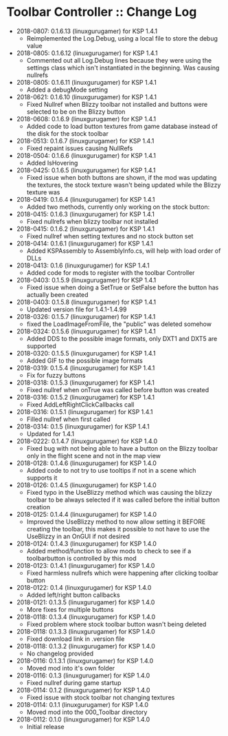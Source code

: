 # Toolbar Controller :: Change Log

* 2018-0807: 0.1.6.13 (linuxgurugamer) for KSP 1.4.1
	+ Reimplemented the Log.Debug, using a local file to store the debug value
* 2018-0805: 0.1.6.12 (linuxgurugamer) for KSP 1.4.1
	+ Commented out all Log.Debug lines because they were using the settings class which isn't instantiated in the beginning.  Was causing nullrefs
* 2018-0805: 0.1.6.11 (linuxgurugamer) for KSP 1.4.1
	+ Added a debugMode setting
* 2018-0621: 0.1.6.10 (linuxgurugamer) for KSP 1.4.1
	+ Fixed Nullref when Blizzy toolbar not installed and buttons were selected to be on the Blizzy button
* 2018-0608: 0.1.6.9 (linuxgurugamer) for KSP 1.4.1
	+ Added code to load button textures from game database instead of the disk for the stock toolbar
* 2018-0513: 0.1.6.7 (linuxgurugamer) for KSP 1.4.1
	+ Fixed repaint issues causing NullRefs
* 2018-0504: 0.1.6.6 (linuxgurugamer) for KSP 1.4.1
	+ Added IsHovering
* 2018-0425: 0.1.6.5 (linuxgurugamer) for KSP 1.4.1
	+ Fixed issue when both buttons are shown, if the mod was updating the textures, the stock texture wasn't being updated while the Blizzy texture was
* 2018-0419: 0.1.6.4 (linuxgurugamer) for KSP 1.4.1
	+ Added two methods, currently only working on the stock button:
* 2018-0415: 0.1.6.3 (linuxgurugamer) for KSP 1.4.1
	+ Fixed nullrefs when blizzy toolbar not installed
* 2018-0415: 0.1.6.2 (linuxgurugamer) for KSP 1.4.1
	+ Fixed nullref when setting textures and no stock button set
* 2018-0414: 0.1.6.1 (linuxgurugamer) for KSP 1.4.1
	+ Added KSPAssembly to AssemblyInfo.cs, will help with load order of DLLs
* 2018-0413: 0.1.6 (linuxgurugamer) for KSP 1.4.1
	+ Added code for mods to register with the toolbar Controller
* 2018-0403: 0.1.5.9 (linuxgurugamer) for KSP 1.4.1
	+ Fixed issue when doing a SetTrue or SetFalse before the button has actually been created
* 2018-0403: 0.1.5.8 (linuxgurugamer) for KSP 1.4.1
	+ Updated version file for 1.4.1-1.4.99
* 2018-0326: 0.1.5.7 (linuxgurugamer) for KSP 1.4.1
	+ fixed the LoadImageFromFile, the "public" was deleted somehow
* 2018-0324: 0.1.5.6 (linuxgurugamer) for KSP 1.4.1
	+ Added DDS to the possible image formats, only DXT1 and DXT5 are supported
* 2018-0320: 0.1.5.5 (linuxgurugamer) for KSP 1.4.1
	+ Added GIF to the possible image formats
* 2018-0319: 0.1.5.4 (linuxgurugamer) for KSP 1.4.1
	+ Fix for fuzzy buttons
* 2018-0318: 0.1.5.3 (linuxgurugamer) for KSP 1.4.1
	+ Fixed nullref when onTrue was called before button was created
* 2018-0316: 0.1.5.2 (linuxgurugamer) for KSP 1.4.1
	+ Fixed AddLeftRightClickCallbacks call
* 2018-0316: 0.1.5.1 (linuxgurugamer) for KSP 1.4.1
	+ Filled nullref when first called
* 2018-0314: 0.1.5 (linuxgurugamer) for KSP 1.4.1
	+ Updated for 1.4.1
* 2018-0222: 0.1.4.7 (linuxgurugamer) for KSP 1.4.0
	+ Fixed bug with not being able to have a button on the Blizzy toolbar only in the flight scene and not in the map view
* 2018-0128: 0.1.4.6 (linuxgurugamer) for KSP 1.4.0
	+ Added code to not try to use tooltips if not in a scene which supports it
* 2018-0126: 0.1.4.5 (linuxgurugamer) for KSP 1.4.0
	+ Fixed typo in the UseBlizzy method which was causing the blizzy toolbar to be always selected if it was called before the initial button creation
* 2018-0125: 0.1.4.4 (linuxgurugamer) for KSP 1.4.0
	+ Improved the UseBlizzy method to now allow setting it BEFORE creating the toolbar, this makes it possible to not have to use the UseBlizzy in an OnGUI if not desired
* 2018-0124: 0.1.4.3 (linuxgurugamer) for KSP 1.4.0
	+ Added method/function to allow mods to check to see if a toolbarbutton is controlled by this mod
* 2018-0123: 0.1.4.1 (linuxgurugamer) for KSP 1.4.0
	+ Fixed harmless nullrefs which were happening after clicking toolbar button
* 2018-0122: 0.1.4 (linuxgurugamer) for KSP 1.4.0
	+ Added left/right button callbacks
* 2018-0121: 0.1.3.5 (linuxgurugamer) for KSP 1.4.0
	+ More fixes for multiple buttons
* 2018-0118: 0.1.3.4 (linuxgurugamer) for KSP 1.4.0
	+ Fixed problem where stock toolbar button wasn't being deleted
* 2018-0118: 0.1.3.3 (linuxgurugamer) for KSP 1.4.0
	+ Fixed download link in .version file
* 2018-0118: 0.1.3.2 (linuxgurugamer) for KSP 1.4.0
	+ No changelog provided
* 2018-0116: 0.1.3.1 (linuxgurugamer) for KSP 1.4.0
	+ Moved mod into it's own folder
* 2018-0116: 0.1.3 (linuxgurugamer) for KSP 1.4.0
	+ Fixed nullref during game startup
* 2018-0114: 0.1.2 (linuxgurugamer) for KSP 1.4.0
	+ Fixed issue with stock toolbar not changing textures
* 2018-0114: 0.1.1 (linuxgurugamer) for KSP 1.4.0
	+ Moved mod into the 000_Toolbar directory
* 2018-0112: 0.1.0 (linuxgurugamer) for KSP 1.4.0
	+ Initial release
